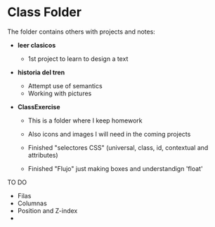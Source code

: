 # Class Folder

The folder contains others with projects and notes:

- **leer clasicos**
    - 1st project to learn to design a text

- **historia del tren**
    - Attempt use of semantics
    - Working with pictures

- **ClassExercise**
  - This is a folder where I keep homework 
  - Also icons and images I will need in the coming projects
  
  - Finished "selectores CSS" (universal, class, id, contextual and attributes)
  - Finished "Flujo" just making boxes and understandign 'float'

TO DO
- Filas
- Columnas
- Position and Z-index
- 

